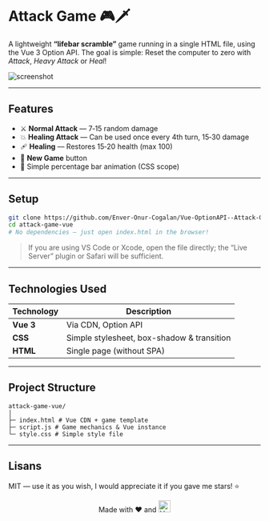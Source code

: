 # Attack Game 🎮🗡️

A lightweight **“lifebar scramble”** game running in a single HTML file, using the Vue 3 Option API.
The goal is simple: Reset the computer to zero with *Attack*, *Heavy Attack* or *Heal*!

![screenshot](<img width="1916" height="539" alt="Image" src="https://github.com/user-attachments/assets/8f8555d5-318b-4215-ac3e-8ef144acb685" />)

---

## Features
- ⚔️ **Normal Attack** — 7‑15 random damage
- 💥 **Healing Attack** — Can be used once every 4th turn, 15‑30 damage
- 🩹 **Healing** — Restores 15‑20 health (max 100)
- 🔄 **New Game** button
- 🎨 Simple percentage bar animation (CSS scope)

---

## Setup

```bash
git clone https://github.com/Enver-Onur-Cogalan/Vue-OptionAPI--Attack-Game.git
cd attack-game-vue
# No dependencies — just open index.html in the browser!
```

> If you are using VS Code or Xcode, open the file directly; the “Live Server” plugin or Safari will be sufficient.

---

## Technologies Used

| Technology | Description |
|-----------|----------|
| **Vue 3** | Via CDN, Option API |
| **CSS** | Simple stylesheet, box-shadow & transition |
| **HTML** | Single page (without SPA) |

---

## Project Structure

```
attack-game-vue/
│
├─ index.html # Vue CDN + game template
├─ script.js # Game mechanics & Vue instance
└─ style.css # Simple style file
```

---

## Lisans

MIT — use it as you wish, I would appreciate it if you gave me stars! ⭐

<p align="center">Made with ❤️ and <img alt="Vue" src="https://vuejs.org/images/logo.png" width="24"></p>
